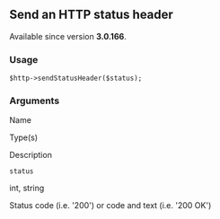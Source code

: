 Send an HTTP status header
--------------------------

Available since version **3.0.166**.

### Usage

    $http->sendStatusHeader($status);

### Arguments

Name

Type(s)

Description

`status`

int, string

Status code (i.e. '200') or code and text (i.e. '200 OK')

